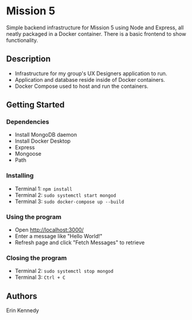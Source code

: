 # Mission 5

Simple backend infrastructure for Mission 5 using Node and Express, all neatly packaged in a Docker container. There is a basic frontend to show functionality.

## Description

* Infrastructure for my group's UX Designers application to run.
* Application and database reside inside of Docker containers.
* Docker Compose used to host and run the containers.

## Getting Started

### Dependencies

* Install MongoDB daemon
* Install Docker Desktop
* Express
* Mongoose
* Path

### Installing

* Terminal 1: ```npm install```
* Terminal 2: ```sudo systemctl start mongod```
* Terminal 3: ```sudo docker-compose up --build```

### Using the program

* Open <http://localhost:3000/>
* Enter a message like "Hello World!"
* Refresh page and click "Fetch Messages" to retrieve

### Closing the program

* Terminal 2: ```sudo systemctl stop mongod```
* Terminal 3: ```Ctrl + C```

## Authors

Erin Kennedy
